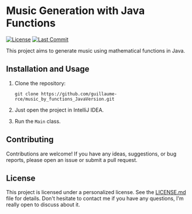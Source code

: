 # Music Generation with Java Functions

[![License](https://img.shields.io/badge/License-All%20Rights%20Reserved-blue.svg)](LICENSE.md)
[![Last Commit](https://img.shields.io/github/last-commit/guillaume-rce/music_by_functions_JavaVersion)](https://github.com/guillaume-rce/music_by_functions_JavaVersion)

This project aims to generate music using mathematical functions in Java. 


## Installation and Usage

1. Clone the repository:

    ```shell
    git clone https://github.com/guillaume-rce/music_by_functions_JavaVersion.git
    ```

2. Just open the project in IntelliJ IDEA.
3. Run the `Main` class.

## Contributing

Contributions are welcome! If you have any ideas, suggestions, or bug reports, please open an issue or submit a pull request.

## License

This project is licensed under a personalized license. See the [LICENSE.md](LICENSE.md) file for details.
Don't hesitate to contact me if you have any questions, I'm really open to discuss about it.